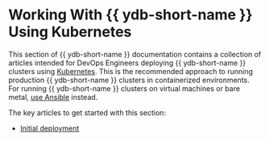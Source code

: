 # Working With {{ ydb-short-name }} Using Kubernetes

This section of {{ ydb-short-name }} documentation contains a collection of articles intended for DevOps Engineers deploying {{ ydb-short-name }} clusters using [Kubernetes](https://kubernetes.io/). This is the recommended approach to running production {{ ydb-short-name }} clusters in containerized environments. For running {{ ydb-short-name }} clusters on virtual machines or bare metal, [use Ansible](../ansible/index.md) instead.

The key articles to get started with this section:

* [Initial deployment](initial-deployment.md)
